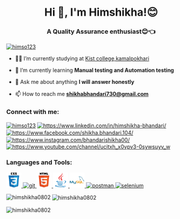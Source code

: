 <h1 align="center">Hi 👋, I'm Himshikha!😊</h1>
<h3 align="center">A Quality Assurance enthusiast😊👈</h3>

<p align="left"> <a href="https://twitter.com/himso123" target="blank"><img src="https://img.shields.io/twitter/follow/himso123?logo=twitter&style=for-the-badge" alt="himso123" /></a> </p>

- 👩‍🎓 I’m currently studying at [Kist college,kamalpokhari](https://kist.edu.np/)

- 🌱 I’m currently learning **Manual testing and Automation testing**

- 💬 Ask me about anything **I will answer honestly**

- 📫 How to reach me **shikhabhandari730@gmail.com**

<h3 align="left">Connect with me:</h3>
<p align="left">
<a href="https://twitter.com/himso123" target="blank"><img align="center" src="https://raw.githubusercontent.com/rahuldkjain/github-profile-readme-generator/master/src/images/icons/Social/twitter.svg" alt="himso123" height="30" width="40" /></a>
<a href="https://linkedin.com/in/https://www.linkedin.com/in/himshikha-bhandari/" target="blank"><img align="center" src="https://raw.githubusercontent.com/rahuldkjain/github-profile-readme-generator/master/src/images/icons/Social/linked-in-alt.svg" alt="https://www.linkedin.com/in/himshikha-bhandari/" height="30" width="40" /></a>
<a href="https://fb.com/https://www.facebook.com/shikha.bhandari.104/" target="blank"><img align="center" src="https://raw.githubusercontent.com/rahuldkjain/github-profile-readme-generator/master/src/images/icons/Social/facebook.svg" alt="https://www.facebook.com/shikha.bhandari.104/" height="30" width="40" /></a>
<a href="https://instagram.com/https://www.instagram.com/bhandarishikha00/" target="blank"><img align="center" src="https://raw.githubusercontent.com/rahuldkjain/github-profile-readme-generator/master/src/images/icons/Social/instagram.svg" alt="https://www.instagram.com/bhandarishikha00/" height="30" width="40" /></a>
<a href="https://www.youtube.com/c/https://www.youtube.com/channel/ucitxh_x0vpv3-0sywsuyv_w" target="blank"><img align="center" src="https://raw.githubusercontent.com/rahuldkjain/github-profile-readme-generator/master/src/images/icons/Social/youtube.svg" alt="https://www.youtube.com/channel/ucitxh_x0vpv3-0sywsuyv_w" height="30" width="40" /></a>
</p>

<h3 align="left">Languages and Tools:</h3>
<p align="left"> <a href="https://www.w3schools.com/css/" target="_blank" rel="noreferrer"> <img src="https://raw.githubusercontent.com/devicons/devicon/master/icons/css3/css3-original-wordmark.svg" alt="css3" width="40" height="40"/> </a> <a href="https://git-scm.com/" target="_blank" rel="noreferrer"> <img src="https://www.vectorlogo.zone/logos/git-scm/git-scm-icon.svg" alt="git" width="40" height="40"/> </a> <a href="https://www.w3.org/html/" target="_blank" rel="noreferrer"> <img src="https://raw.githubusercontent.com/devicons/devicon/master/icons/html5/html5-original-wordmark.svg" alt="html5" width="40" height="40"/> </a> <a href="https://www.java.com" target="_blank" rel="noreferrer"> <img src="https://raw.githubusercontent.com/devicons/devicon/master/icons/java/java-original.svg" alt="java" width="40" height="40"/> </a> <a href="https://www.mysql.com/" target="_blank" rel="noreferrer"> <img src="https://raw.githubusercontent.com/devicons/devicon/master/icons/mysql/mysql-original-wordmark.svg" alt="mysql" width="40" height="40"/> </a> <a href="https://postman.com" target="_blank" rel="noreferrer"> <img src="https://www.vectorlogo.zone/logos/getpostman/getpostman-icon.svg" alt="postman" width="40" height="40"/> </a> <a href="https://www.selenium.dev" target="_blank" rel="noreferrer"> <img src="https://raw.githubusercontent.com/detain/svg-logos/780f25886640cef088af994181646db2f6b1a3f8/svg/selenium-logo.svg" alt="selenium" width="40" height="40"/> </a> </p>

<p><img align="left" src="https://github-readme-stats.vercel.app/api/top-langs?username=himshikha0802&show_icons=true&locale=en&layout=compact" alt="himshikha0802" /></p>

<p>&nbsp;<img align="center" src="https://github-readme-stats.vercel.app/api?username=himshikha0802&show_icons=true&locale=en" alt="himshikha0802" /></p>

<p><img align="center" src="https://github-readme-streak-stats.herokuapp.com/?user=himshikha0802&" alt="himshikha0802" /></p>
